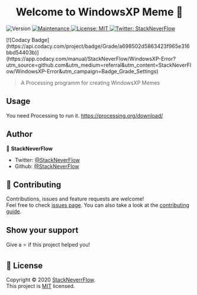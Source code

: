 <h1 align="center">Welcome to WindowsXP Meme 👋</h1>
<p>
  <img alt="Version" src="https://img.shields.io/badge/version-1.0.1-blue.svg?cacheSeconds=2592000" />
  <a href="https://github.com/kefranabg/readme-md-generator/graphs/commit-activity" target="_blank">
    <img alt="Maintenance" src="https://img.shields.io/badge/Maintained%3F-yes-green.svg" />
  </a>
  <a href="https://github.com/StackNeverFlow/WindowsXP-Error/blob/master/LICENSE" target="_blank">
    <img alt="License: MIT" src="https://img.shields.io/github/license/StackNeverFlow/W" />
  </a>
  <a href="https://twitter.com/StackNeverFlow" target="_blank">
    <img alt="Twitter: StackNeverFlow" src="https://img.shields.io/twitter/follow/StackNeverFlow.svg?style=social" />
  </a>
</p>
[![Codacy Badge](https://api.codacy.com/project/badge/Grade/a698502d5863423f965e316bbd54403b)](https://app.codacy.com/manual/StackNeverFlow/WindowsXP-Error?utm_source=github.com&utm_medium=referral&utm_content=StackNeverFlow/WindowsXP-Error&utm_campaign=Badge_Grade_Settings)

> A Processing programm for creating WindowsXP Memes

## Usage

You need Processing to run it. https://processing.org/download/

## Author

👤 **StackNeverFlow**

* Twitter: [@StackNeverFlow](https://twitter.com/StackNeverFlow)
* Github: [@StackNeverFlow](https://github.com/StackNeverFlow)

## 🤝 Contributing

Contributions, issues and feature requests are welcome!<br />Feel free to check [issues page](https://github.com/kefranabg/readme-md-generator/issues). You can also take a look at the [contributing guide](https://github.com/kefranabg/readme-md-generator/blob/master/CONTRIBUTING.md).

## Show your support

Give a ⭐️ if this project helped you!

## 📝 License

Copyright © 2020 [StackNeverrFlow](https://github.com/StackNeverFlow).<br />
This project is [MIT](https://github.com/StackNeverFlow/WindowsXP-Error/blob/master/LICENSE) licensed.
